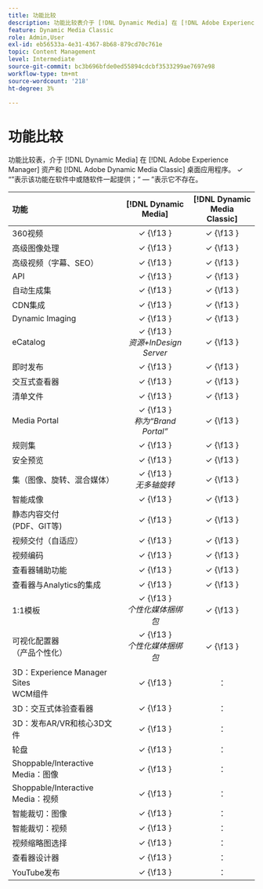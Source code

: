 ```yaml
---
title: 功能比较
description: 功能比较表介于 [!DNL Dynamic Media] 在 [!DNL Adobe Experience Manager] 资产和 [!DNL Adobe Dynamic Media Classic] 桌面应用程序。
feature: Dynamic Media Classic
role: Admin,User
exl-id: eb56533a-4e31-4367-8b68-879cd70c761e
topic: Content Management
level: Intermediate
source-git-commit: bc3b696bfde0ed55894cdcbf3533299ae7697e98
workflow-type: tm+mt
source-wordcount: '218'
ht-degree: 3%

---
```


# 功能比较

功能比较表，介于 [!DNL Dynamic Media] 在 [!DNL Adobe Experience Manager] 资产和 [!DNL Adobe Dynamic Media Classic] 桌面应用程序。 ✓ “”表示该功能在软件中或随软件一起提供；“ — ”表示它不存在。

| 功能 | [!DNL Dynamic Media] | [!DNL Dynamic Media<br>Classic] |
| :--- | :---: | :---: |
| 360视频 | ✓ {\f13 } | ✓ {\f13 } |
| 高级图像处理 | ✓ {\f13 } | ✓ {\f13 } |
| 高级视频（字幕、SEO） | ✓ {\f13 } | ✓ {\f13 } |
| API | ✓ {\f13 } | ✓ {\f13 } |
| 自动生成集 | ✓ {\f13 } | ✓ {\f13 } |
| CDN集成 | ✓ {\f13 } | ✓ {\f13 } |
| Dynamic Imaging | ✓ {\f13 } | ✓ {\f13 } |
| eCatalog | ✓ {\f13 }<br>*资源+InDesign Server* | ✓ {\f13 } |
| 即时发布 | ✓ {\f13 } | ✓ {\f13 } |
| 交互式查看器 | ✓ {\f13 } | ✓ {\f13 } |
| 清单文件 | ✓ {\f13 } | ✓ {\f13 } |
| Media Portal | ✓ {\f13 }<br>*称为“Brand Portal”* | ✓ {\f13 } |
| 规则集 | ✓ {\f13 } | ✓ {\f13 } |
| 安全预览 | ✓ {\f13 } | ✓ {\f13 } |
| 集（图像、旋转、混合媒体） | ✓ {\f13 }<br>*无多轴旋转* | ✓ {\f13 } |
| 智能成像 | ✓ {\f13 } | ✓ {\f13 } |
| 静态内容交付<br>(PDF、GIT等) | ✓ {\f13 } | ✓ {\f13 } |
| 视频交付（自适应） | ✓ {\f13 } | ✓ {\f13 } |
| 视频编码 | ✓ {\f13 } | ✓ {\f13 } |
| 查看器辅助功能 | ✓ {\f13 } | ✓ {\f13 } |
| 查看器与Analytics的集成 | ✓ {\f13 } | ✓ {\f13 } |
| 1:1模板 | ✓ {\f13 }<br>*个性化媒体捆绑包* | ✓ {\f13 } |
| 可视化配置器<br>（产品个性化） | ✓ {\f13 }<br>*个性化媒体捆绑包* | ✓ {\f13 } |
| 3D：Experience Manager Sites<br>WCM组件 | ✓ {\f13 } | ： |
| 3D：交互式体验查看器 | ✓ {\f13 } | ： |
| 3D：发布AR/VR和核心3D文件 | ✓ {\f13 } | ： |
| 轮盘 | ✓ {\f13 } | ： |
| Shoppable/Interactive Media：图像 | ✓ {\f13 } | ： |
| Shoppable/Interactive Media：视频 | ✓ {\f13 } | ： |
| 智能裁切：图像 | ✓ {\f13 } | ： |
| 智能裁切：视频 | ✓ {\f13 } | ： |
| 视频缩略图选择 | ✓ {\f13 } | ： |
| 查看器设计器 | ✓ {\f13 } | ： |
| YouTube发布 | ✓ {\f13 } | ： |
